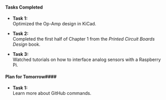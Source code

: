 #### Tasks Completed

- **Task 1:**  
    Optimized the Op-Amp design in KiCad.
    
- **Task 2:**  
    Completed the first half of Chapter 1 from the _Printed Circuit Boards Design_ book.
    
- **Task 3:**  
    Watched tutorials on how to interface analog sensors with a Raspberry Pi.
    

#### Plan for Tomorrow####

- **Task 1:**  
    Learn more about GitHub commands.
